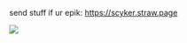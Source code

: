 send stuff if ur epik: https://scyker.straw.page

![](https://pbs.twimg.com/media/GqrTDNWXIAAUWGN?](https://limbuscompany.wiki.gg/images/thumb/2/20/S216.png/1920px-S216.png?974823)](https://cdn.discordapp.com/attachments/906679512962592818/1396694166196588574/g860kvE.png?ex=687f044e&is=687db2ce&hm=d0af02cf706e78f6bf67e081873b191f10378f7df91f9735120a699e71792f72&)format=jpg&name=small](https://cdn.discordapp.com/attachments/906679512962592818/1396694166196588574/g860kvE.png?ex=687f044e&is=687db2ce&hm=d0af02cf706e78f6bf67e081873b191f10378f7df91f9735120a699e71792f72&))
<!--
**dweebzoid/dweebzoid** is a ✨ _special_ ✨ repository because its `README.md` (this file) appears on your GitHub profile.

Here are some ideas to get you started:

- 🔭 I’m currently working on ...
- 🌱 I’m currently learning ...
- 👯 I’m looking to collaborate on ...
- 🤔 I’m looking for help with ...
- 💬 Ask me about ...
- 📫 How to reach me: ...
- 😄 Pronouns: ...
- ⚡ Fun fact: ...
-->

